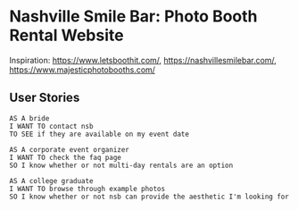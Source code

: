 # Nashville Smile Bar: Photo Booth Rental Website

Inspiration: https://www.letsboothit.com/, https://nashvillesmilebar.com/, https://www.majesticphotobooths.com/

## User Stories

```
AS A bride
I WANT TO contact nsb
TO SEE if they are available on my event date

AS A corporate event organizer
I WANT TO check the faq page
SO I know whether or not multi-day rentals are an option

AS A college graduate
I WANT TO browse through example photos
SO I know whether or not nsb can provide the aesthetic I'm looking for
```